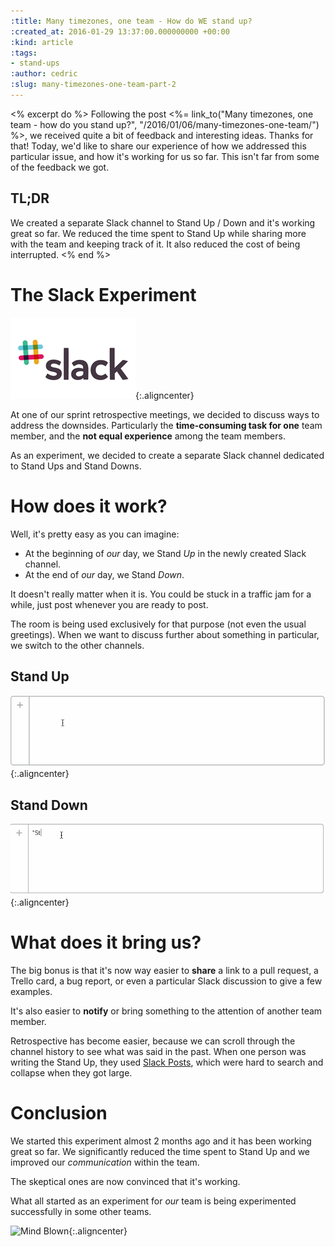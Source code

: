 ```yaml
---
:title: Many timezones, one team - How do WE stand up?
:created_at: 2016-01-29 13:37:00.000000000 +00:00
:kind: article
:tags:
- stand-ups
:author: cedric
:slug: many-timezones-one-team-part-2
---
```


<% excerpt do %>
Following the post <%= link_to("Many timezones, one team - how do you stand up?", "/2016/01/06/many-timezones-one-team/") %>, we received quite a bit of feedback and interesting ideas. Thanks for that!
Today, we'd like to share our experience of how we addressed this particular issue, and how it's working for us so far. This isn't far from some of the feedback we got.

## TL;DR

We created a separate Slack channel to Stand Up / Down and it's working great so far.
We reduced the time spent to Stand Up while sharing more with the team and keeping track of it.
It also reduced the cost of being interrupted.
<% end %>

# The Slack Experiment

![Slack Experiment](/assets/images/2016/02-stand-up-part-2/slack.gif){:.aligncenter}

At one of our sprint retrospective meetings, we decided to discuss ways to address the downsides.
Particularly the **time-consuming task for one** team member, and the **not equal experience** among the team members.

As an experiment, we decided to create a separate Slack channel dedicated to Stand Ups and Stand Downs.

# How does it work?

Well, it's pretty easy as you can imagine:

- At the beginning of _our_ day, we Stand _Up_ in the newly created Slack channel.
- At the end of _our_ day, we Stand _Down_.

It doesn't really matter when it is. You could be stuck in a traffic jam for a while, just post whenever you are ready to post.

The room is being used exclusively for that purpose (not even the usual greetings). When we want to discuss further about something in particular, we switch to the other channels.

## Stand Up

![Stand Up](/assets/images/2016/02-stand-up-part-2/stand-up.gif){:.aligncenter}

## Stand Down

![Stand Down](/assets/images/2016/02-stand-up-part-2/stand-down.gif){:.aligncenter}

# What does it bring us?

The big bonus is that it's now way easier to **share** a link to a pull request, a Trello card, a bug report, or even a particular Slack discussion to give a few examples.

It's also easier to **notify** or bring something to the attention of another team member.

Retrospective has become easier, because we can scroll through the channel history to see what was said in the past.
When one person was writing the Stand Up, they used [Slack Posts](https://get.slack.help/hc/en-us/articles/203950418-Composing-a-Post), which were hard to search and collapse when they got large.

# Conclusion

We started this experiment almost 2 months ago and it has been working great so far.
We significantly reduced the time spent to Stand Up and we improved our *communication* within the team.

The skeptical ones are now convinced that it's working.

What all started as an experiment for _our_ team is being experimented successfully in some other teams.

![Mind Blown](/assets/images/2016/02-stand-up-part-2/mind-blown.gif){:.aligncenter}

